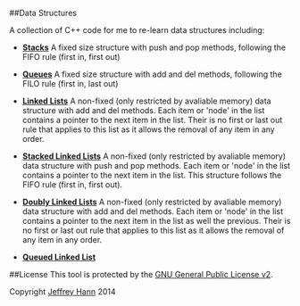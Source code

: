 ##Data Structures

A collection of C++ code for me to re-learn data structures including:

* [**Stacks**](https://github.com/obihann/DataStructures/tree/master/stack)
    A fixed size structure with push and pop methods, following the FIFO rule (first in, first out)
    
* [**Queues**](https://github.com/obihann/DataStructures/tree/master/queue)
    A fixed size structure with add and del methods, following the FILO rule (first in, last out)
    
* [**Linked Lists**](https://github.com/obihann/DataStructures/tree/master/linkedlist)
    A non-fixed (only restricted by avaliable memory) data structure with add and del methods. Each item or 'node' in     the list contains a pointer to the next item in the list. Their is no first or last out rule that applies to this     list as it allows the removal of any item in any order.

* [**Stacked Linked Lists**](https://github.com/obihann/DataStructures/tree/master/stackedlist)
    A non-fixed (only restricted by avaliable memory) data structure with push and pop methods. Each item or 'node'      in the list contains a pointer to the next item in the list. This structure follows the FIFO rule (first in, first out).
    
* [**Doubly Linked Lists**](https://github.com/obihann/DataStructures/tree/master/doublylinkedlist)
    A non-fixed (only restricted by avaliable memory) data structure with add and del methods. Each item or 'node' in     the list contains a pointer to the next item in the list as well the previous. Their is no first or last out rule that applies to this     list as it allows the removal of any item in any order.

* [**Queued Linked List**](https://github.com/obihann/DataStructures/tree/master/queuedlist)

##License
This tool is protected by the [GNU General Public License v2](http://www.gnu.org/licenses/gpl-2.0.html).

Copyright [Jeffrey Hann](http://jeffreyhann.ca/) 2014
